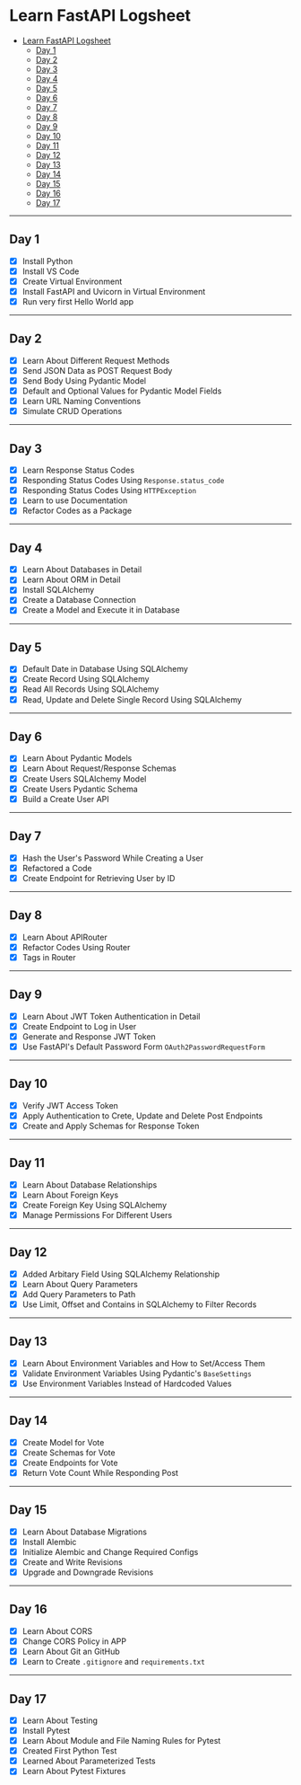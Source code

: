 # Learn FastAPI Logsheet

- [Learn FastAPI Logsheet](#learn-fastapi-logsheet)
  - [Day 1](#day-1)
  - [Day 2](#day-2)
  - [Day 3](#day-3)
  - [Day 4](#day-4)
  - [Day 5](#day-5)
  - [Day 6](#day-6)
  - [Day 7](#day-7)
  - [Day 8](#day-8)
  - [Day 9](#day-9)
  - [Day 10](#day-10)
  - [Day 11](#day-11)
  - [Day 12](#day-12)
  - [Day 13](#day-13)
  - [Day 14](#day-14)
  - [Day 15](#day-15)
  - [Day 16](#day-16)
  - [Day 17](#day-17)

---

## Day 1

- [x] Install Python
- [x] Install VS Code
- [x] Create Virtual Environment
- [x] Install FastAPI and Uvicorn in Virtual Environment
- [x] Run very first Hello World app

---

## Day 2

- [x] Learn About Different Request Methods
- [x] Send JSON Data as POST Request Body
- [x] Send Body Using Pydantic Model
- [x] Default and Optional Values for Pydantic Model Fields
- [x] Learn URL Naming Conventions
- [x] Simulate CRUD Operations

---

## Day 3

- [x] Learn Response Status Codes
- [x] Responding Status Codes Using `Response.status_code`
- [x] Responding Status Codes Using `HTTPException`
- [x] Learn to use Documentation
- [x] Refactor Codes as a Package

---

## Day 4

- [x] Learn About Databases in Detail
- [x] Learn About ORM in Detail
- [x] Install SQLAlchemy
- [x] Create a Database Connection
- [x] Create a Model and Execute it in Database

---

## Day 5

- [x] Default Date in Database Using SQLAlchemy
- [x] Create Record Using SQLAlchemy
- [x] Read All Records Using SQLAlchemy
- [x] Read, Update and Delete Single Record Using SQLAlchemy

---

## Day 6

- [x] Learn About Pydantic Models
- [x] Learn About Request/Response Schemas
- [x] Create Users SQLAlchemy Model
- [x] Create Users Pydantic Schema
- [x] Build a Create User API

---

## Day 7

- [x] Hash the User's Password While Creating a User
- [x] Refactored a Code
- [x] Create Endpoint for Retrieving User by ID

---

## Day 8

- [x] Learn About APIRouter
- [x] Refactor Codes Using Router
- [x] Tags in Router

---

## Day 9

- [x] Learn About JWT Token Authentication in Detail
- [x] Create Endpoint to Log in User
- [x] Generate and Response JWT Token
- [x] Use FastAPI's Default Password Form `OAuth2PasswordRequestForm`

---

## Day 10

- [x] Verify JWT Access Token
- [x] Apply Authentication to Crete, Update and Delete Post Endpoints
- [x] Create and Apply Schemas for Response Token

---

## Day 11

- [x] Learn About Database Relationships
- [x] Learn About Foreign Keys
- [x] Create Foreign Key Using SQLAlchemy
- [x] Manage Permissions For Different Users

---

## Day 12

- [x] Added Arbitary Field Using SQLAlchemy Relationship
- [x] Learn About Query Parameters
- [x] Add Query Parameters to Path
- [x] Use Limit, Offset and Contains in SQLAlchemy to Filter Records

---

## Day 13

- [x] Learn About Environment Variables and How to Set/Access Them
- [x] Validate Environment Variables Using Pydantic's `BaseSettings`
- [x] Use Environment Variables Instead of Hardcoded Values

---

## Day 14

- [x] Create Model for Vote
- [x] Create Schemas for Vote
- [x] Create Endpoints for Vote
- [x] Return Vote Count While Responding Post

---

## Day 15

- [x] Learn About Database Migrations
- [x] Install Alembic
- [x] Initialize Alembic and Change Required Configs
- [x] Create and Write Revisions
- [x] Upgrade and Downgrade Revisions

---

## Day 16

- [x] Learn About CORS
- [x] Change CORS Policy in APP
- [x] Learn About Git an GitHub
- [x] Learn to Create `.gitignore` and `requirements.txt`

---

## Day 17

- [x] Learn About Testing
- [x] Install Pytest
- [x] Learn About Module and File Naming Rules for Pytest
- [x] Created First Python Test
- [x] Learned About Parameterized Tests
- [x] Learn About Pytest Fixtures